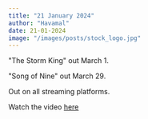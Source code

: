 ```yaml
---
title: "21 January 2024"
author: "Havamal"
date: 21-01-2024
image: "/images/posts/stock_logo.jpg"
---
```


"The Storm King" out March 1.

"Song of Nine" out March 29.

Out on all streaming platforms.

Watch the video [here](https://fb.watch/pI_rST9t44/)